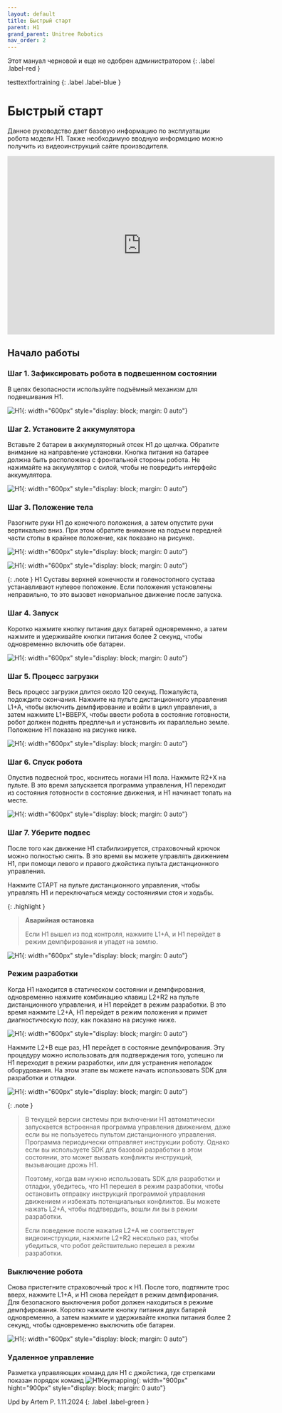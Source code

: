 ```yaml
---
layout: default
title: Быстрый старт
parent: H1
grand_parent: Unitree Robotics
nav_order: 2
---
```


Этот мануал черновой и еще не одобрен администратором
{: .label .label-red }

testtextfortraining
{: .label .label-blue }

# Быстрый старт

Данное руководство дает базовую информацию по эксплуатации робота модели H1. Также необходимую вводную информацию можно получить из видеоинструкций сайте производителя.

<center>
<iframe width="600" height="400" src="https://doc-cdn.unitree.com/static/2024/1/16/27eaf8cd75d8441b99e9853c5f51462f.mp4" title="YouTube video player" frameborder="0" allow="accelerometer; autoplay; clipboard-write; encrypted-media; gyroscope; picture-in-picture" allowfullscreen></iframe>
</center>

## Начало работы
### Шаг 1. Зафиксировать робота в подвешенном состоянии

В целях безопасности используйте подъёмный механизм для подвешивания H1.

![H1](/assets/images/hangH1.png){: width="600px" style="display: block; margin: 0 auto"}


### Шаг 2. Установите 2 аккумулятора

Вставьте 2 батареи в аккумуляторный отсек H1 до щелчка. Обратите внимание на направление установки. Кнопка питания на батарее должна быть расположена с фронтальной стороны робота. Не нажимайте на аккумулятор с силой, чтобы не повредить интерфейс аккумулятора.

![H1](/assets/images/battery_pack_H1.png){: width="600px" style="display: block; margin: 0 auto"}

### Шаг 3. Положение тела

Разогните руки H1 до конечного положения, а затем опустите руки вертикально вниз. При этом обратите внимание на подъем передней части стопы в крайнее положение, как показано на рисунке.

![H1](/assets/images/start_arm.png){: width="600px" style="display: block; margin: 0 auto"}

![H1](/assets/images/start_leg.png){: width="600px" style="display: block; margin: 0 auto"}


{: .note }
H1 Суставы верхней конечности и голеностопного сустава устанавливают нулевое положение. Если положения установлены неправильно, то это вызовет ненормальное движение после запуска.


### Шаг 4. Запуск

Коротко нажмите кнопку питания двух батарей одновременно, а затем нажмите и удерживайте кнопки питания более 2 секунд, чтобы одновременно включить обе батареи.

![H1](/assets/images/BatteryOn.png){: width="600px" style="display: block; margin: 0 auto"}

### Шаг 5. Процесс загрузки

Весь процесс загрузки длится около 120 секунд. Пожалуйста, подождите окончания. Нажмите на пульте дистанционного управления L1+A, чтобы включить демпфирование и войти в цикл управления, а затем нажмите L1+ВВЕРХ, чтобы ввести робота в состояние готовности, робот должен поднять предплечья и установить их параллельно земле. Положение H1 показано на рисунке ниже.

![H1](/assets/images/H1_step5.png){: width="600px" style="display: block; margin: 0 auto"}


### Шаг 6. Спуск робота

Опустив подвесной трос, коснитесь ногами H1 пола. Нажмите R2+X на пульте. В это время запускается программа управления, H1 переходит из состояния готовности в состояние движения, и H1 начинает топать на месте.

![H1](/assets/images/H1_foots.png){: width="600px" style="display: block; margin: 0 auto"}


### Шаг 7. Уберите подвес

После того как движение Н1 стабилизируется, страховочный крючок можно полностью снять. В это время вы можете управлять движением H1, при помощи левого и правого джойстика пульта дистанционного управления.

Нажмите СТАРТ на пульте дистанционного управления, чтобы управлять H1 и переключаться между состояниями стоя и ходьбы.

{: .highlight }
> **Аварийная остановка**
> 
> Если H1 вышел из под контроля, нажмите L1+A, и H1 перейдет в режим демпфирования и упадет на землю.

![H1](/assets/images/step7H1.png){: width="600px" style="display: block; margin: 0 auto"}

### Режим разработки

Когда H1 находится в статическом состоянии и демпфирования, одновременно нажмите комбинацию клавиш L2+R2 на пульте дистанционного управления, и H1 перейдет в режим разработки. В это время нажмите L2+A, H1 перейдет в режим положения и примет диагностическую позу, как показано на рисунке ниже.

![H1](/assets/images/devH1.png){: width="600px" style="display: block; margin: 0 auto"}


Нажмите L2+B еще раз, H1 перейдет в состояние демпфирования. Эту процедуру можно использовать для подтверждения того, успешно ли H1 переходит в режим разработки, или для устранения неполадок оборудования. На этом этапе вы можете начать использовать SDK для разработки и отладки.

![H1](/assets/images/dempH1.png){: width="600px" style="display: block; margin: 0 auto"}


{: .note }
> В текущей версии системы при включении H1 автоматически запускается встроенная программа управления движением, даже если вы не пользуетесь пультом дистанционного управления. Программа периодически отправляет инструкции роботу. Однако если вы используете SDK для базовой разработки в этом состоянии, это может вызвать конфликты инструкций, вызывающие дрожь H1.
> 
> Поэтому, когда вам нужно использовать SDK для разработки и отладки, убедитесь, что H1 перешел в режим разработки, чтобы остановить отправку инструкций программой управления движением и избежать потенциальных конфликтов. Вы можете нажать L2+A, чтобы подтвердить, вошли ли вы в режим разработки.
> 
> Если поведение после нажатия L2+A не соответствует видеоинструкции, нажмите L2+R2 несколько раз, чтобы убедиться, что робот действительно перешел в режим разработки.


### Выключение робота

Снова пристегните страховочный трос к H1. После того, подтяните трос вверх, нажмите L1+A, и H1 снова перейдет в режим демпфирования.
Для безопасного выключения робот должен находиться в режиме демпфирования. Коротко нажмите кнопку питания двух батарей одновременно, а затем нажмите и удерживайте кнопки питания более 2 секунд, чтобы одновременно выключить обе батареи.

![H1](/assets/images/lastH1.png){: width="600px" style="display: block; margin: 0 auto"}

### Удаленное управление

Разметка управляющих команд для H1 с джойстика, где стрелками показан порядок команд
![H1Keymapping](/assets/images/h1_keymapping.png){: width="900px" hight="900px" style="display: block; margin: 0 auto"}

Upd by Artem P. 1.11.2024
{: .label .label-green }

